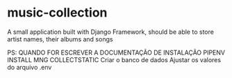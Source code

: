 # music-collection
A small application built with Django Framework, should be able to store artist names, their albums and songs

PS: QUANDO FOR ESCREVER A DOCUMENTAÇÃO DE INSTALAÇÃO
PIPENV INSTALL
MNG COLLECTSTATIC
Criar o banco de dados
Ajustar os valores do arquivo .env
